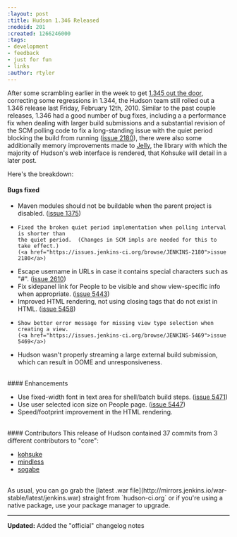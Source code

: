 ```yaml
---
:layout: post
:title: Hudson 1.346 Released
:nodeid: 201
:created: 1266246000
:tags:
- development
- feedback
- just for fun
- links
:author: rtyler
---
```

After some scrambling earlier in the week to get [1.345 out the door](https://jenkins.io/blog/2010/02/08/breaking-hudson-1-345-released/), correcting some regressions in 1.344, the Hudson team still rolled out a 1.346 release last Friday, February 12th, 2010. Similar to the past couple releases, 1.346 had a good number of bug fixes, including a a performance fix when dealing with larger build submissions and a substantial revision of the SCM polling code to fix a long-standing issue with the quiet period blocking the build from running ([issue 2180](https://issues.jenkins-ci.org/browse/JENKINS-2180)), there were also some additionally memory improvements made to <a id="aptureLink_sglHnjrHm5" href="https://en.wikipedia.org/wiki/Apache%20Jelly">Jelly</a>, the library with which the majority of Hudson's web interface is rendered, that Kohsuke will detail in a later post.


Here's the breakdown:


#### Bugs fixed
<ul class=image>
  <li class=bug>
    Maven modules should not be buildable when the parent project is disabled.
    (<a href="https://issues.jenkins-ci.org/browse/JENKINS-1375">issue 1375</a>)
  <li class=bug>

    Fixed the broken quiet period implementation when polling interval is shorter than
    the quiet period.  (Changes in SCM impls are needed for this to take effect.) 
    (<a href="https://issues.jenkins-ci.org/browse/JENKINS-2180">issue 2180</a>)
  <li class=bug>
    Escape username in URLs in case it contains special characters such as "#".
    (<a href="https://issues.jenkins-ci.org/browse/JENKINS-2610">issue 2610</a>)
  <li class=bug>
    Fix sidepanel link for People to be visible and show view-specific info when appropriate.
    (<a href="https://issues.jenkins-ci.org/browse/JENKINS-5443">issue 5443</a>)
  <li class=bug>
    Improved HTML rendering, not using closing tags that do not exist in HTML.
    (<a href="https://issues.jenkins-ci.org/browse/JENKINS-5458">issue 5458</a>)
  <li class=bug>

    Show better error message for missing view type selection when creating a view.
    (<a href="https://issues.jenkins-ci.org/browse/JENKINS-5469">issue 5469</a>)
  <li class=bug>
    Hudson wasn't properly streaming a large external build submission,
    which can result in OOME and unresponsiveness.
</ul>

<br clear="all"/>
#### Enhancements
<ul>
  <li class=rfe>
    Use fixed-width font in text area for shell/batch build steps.
    (<a href="https://issues.jenkins-ci.org/browse/JENKINS-5471">issue 5471</a>)
  <li class=rfe>
    Use user selected icon size on People page.
    (<a href="https://issues.jenkins-ci.org/browse/JENKINS-5447">issue 5447</a>)
  <li class=rfe>
    Speed/footprint improvement in the HTML rendering.
</ul>


<br clear="all"/>
#### Contributors 
This release of Hudson contained 37 commits from 3 different contributors to "core":

* <a id="aptureLink_YaPunVjeFQ" href="https://twitter.com/kohsukekawa">kohsuke</a>
* <a id="aptureLink_XwoYyUAc5v" href="https://blogs.sun.com/mindless">mindless</a>
* <a id="aptureLink_IPwBJtA60V" href="https://twitter.com/ssogabe">sogabe</a>


<br clear="all"/>
As usual, you can go grab the [latest .war file](http://mirrors.jenkins.io/war-stable/latest/jenkins.war) straight from `hudson-ci.org` or if you're using a native package, use your package manager to upgrade.

----
**Updated:** Added the "official" changelog notes
<!--break-->
